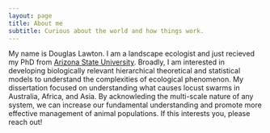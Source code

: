 ```yaml
---
layout: page
title: About me
subtitle: Curious about the world and how things work.
---
```


My name is Douglas Lawton. I am a landscape ecologist and just recieved my PhD from [Arizona State University](asu.edu). Broadly, I am interested in developing biologically relevant hierarchical theoretical and statistical models to understand the complexities of ecological phenomenon. My dissertation focused on understanding what causes locust swarms in Australia, Africa, and Asia. By acknowleding the multi-scale nature of any system, we can increase our fundamental understanding and promote more effective management of animal populations. If this interests you, please reach out!



